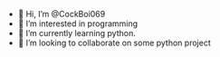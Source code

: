 - 👋 Hi, I’m @CockBoi069
- 👀 I’m interested in programming
- 🌱 I’m currently learning python.
- 💞️ I’m looking to collaborate on some python project

<!---
CockBoi069/CockBoi069 is a ✨ special ✨ repository because its `README.md` (this file) appears on your GitHub profile.
You can click the Preview link to take a look at your changes.
--->
